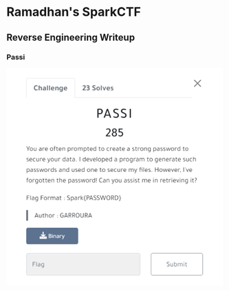 # Ramadhan's SparkCTF
## Reverse Engineering Writeup
### Passi
![Passi's Description](/Images/Passi1.png)